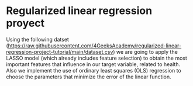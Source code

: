 # Regularized linear regression proyect

Using the following datset (https://raw.githubusercontent.com/4GeeksAcademy/regularized-linear-regression-project-tutorial/main/dataset.csv) we are going to apply the LASSO model (which already includes feature selection) to obtain the most important features that influence in our target variable, related to health. Also we implement the use of ordinary least squares (OLS) regression to choose the parameters that minimize the error of the linear function.